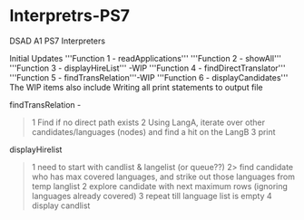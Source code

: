 # Interpretrs-PS7
 DSAD A1 PS7 Interpreters

Initial Updates
'''Function 1 - readApplications'''
'''Function 2 - showAll'''
'''Function 3 - displayHireList''' -WIP
'''Function 4 - findDirectTranslator'''
'''Function 5 - findTransRelation'''-WIP 
'''Function 6 - displayCandidates'''
The WIP items also include Writing all print statements to output file

findTransRelation - 
>1 Find if no direct path exists
>2 Using LangA, iterate over other candidates/languages (nodes) and find a hit on the LangB
>3 print 

displayHirelist
>1 need to start with candlist & langelist (or queue??)
2> find candidate who has max covered languages, and strike out those languages from temp langlist
>2 explore candidate with next maximum rows (ignoring languages already covered)
>3 repeat till language list is empty
>4 display candlist
